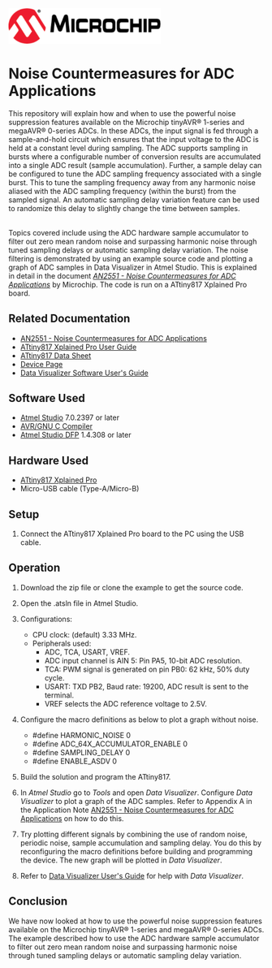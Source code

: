 <!-- Please do not change this html logo with link -->
<a href="https://www.microchip.com" rel="nofollow"><img src="images/microchip.png" alt="MCHP" width="300"/></a>

# Noise Countermeasures for ADC Applications

This repository will explain how and when to use the powerful noise suppression features available on the Microchip tinyAVR® 1-series and megaAVR® 0-series ADCs. In these ADCs, the input signal is fed through a sample-and-hold circuit which ensures that the input voltage to the ADC is held at a constant level during sampling. The ADC supports sampling in bursts where a configurable number of conversion results are accumulated into a single ADC result (sample accumulation). Further, a sample delay can be configured to tune the ADC sampling frequency associated with a single burst. This to tune the sampling frequency away from any harmonic noise aliased with the ADC sampling frequency (within the burst) from the sampled signal. An automatic sampling delay variation feature can be used to randomize this delay to slightly change the time between samples.

<br/>Topics covered include using the ADC hardware sample accumulator to filter out zero mean random noise and surpassing harmonic noise through tuned sampling delays or automatic sampling delay variation. The noise filtering is demonstrated by using an example source code and plotting a graph of ADC samples in Data Visualizer in Atmel Studio. This is explained in detail in the document [*AN2551 - Noise Countermeasures for ADC Applications*](https://www.microchip.com/DS00002551) by Microchip. The code is run on a ATtiny817 Xplained Pro board. 

## Related Documentation

- [AN2551 - Noise Countermeasures for ADC Applications](https://www.microchip.com/DS00002551)
- [ATtiny817 Xplained Pro User Guide](https://www.microchip.com/DS50002684)
- [ATtiny817 Data Sheet](https://www.microchip.com/DS40001901)
- [Device Page](https://www.microchip.com/wwwproducts/en/ATtiny817)
- [Data Visualizer Software User's Guide](https://www.microchip.com/DS40001903)

## Software Used

- [Atmel Studio](https://www.microchip.com/mplab/avr-support/atmel-studio-7) 7.0.2397 or later
- [AVR/GNU C Compiler](http://packs.download.atmel.com/) 
- [Atmel Studio DFP](http://packs.download.atmel.com/) 1.4.308 or later

## Hardware Used

- [ATtiny817 Xplained Pro](https://www.microchip.com/DevelopmentTools/ProductDetails/attiny817-xpro)
- Micro-USB cable (Type-A/Micro-B)

## Setup

1. Connect the ATtiny817 Xplained Pro board to the PC using the USB cable.


## Operation
1. Download the zip file or clone the example to get the source code.

2. Open the .atsln file in Atmel Studio.

3. Configurations:
    - CPU clock: (default) 3.33 MHz.
    - Peripherals used:
        - ADC, TCA, USART, VREF.
        - ADC input channel is AIN 5: Pin PA5, 10-bit ADC resolution.
        - TCA: PWM signal is generated on pin PB0: 62 kHz, 50% duty cycle.
        - USART: TXD PB2, Baud rate: 19200, ADC result is sent to the terminal.
        - VREF selects the ADC reference voltage to 2.5V.

4. Configure the macro definitions as below to plot a graph without noise.
    - #define HARMONIC_NOISE 0
    - #define ADC_64X_ACCUMULATOR_ENABLE 0
    - #define SAMPLING_DELAY 0
    - #define ENABLE_ASDV 0

5. Build the solution and program the ATtiny817. 
    
6. In *Atmel Studio* go to *Tools* and open *Data Visualizer*. Configure *Data Visualizer* to plot a graph of the ADC samples. Refer to Appendix A in the Application Note [AN2551 - Noise Countermeasures for ADC Applications](https://www.microchip.com/DS00002551) on how to do this. 

7. Try plotting different signals by combining the use of random noise, periodic noise, sample accumulation and sampling delay. You do this by reconfiguring the macro definitions before building and programming the device. The new graph will be plotted in *Data Visualizer*.

8. Refer to [Data Visualizer User's Guide](https://www.microchip.com/DS40001903) for help with *Data Visualizer*.



## Conclusion
  We have now looked at how to use the powerful noise suppression features available on the Microchip tinyAVR® 1-series and megaAVR® 0-series ADCs. The example described how to use the ADC hardware sample accumulator to filter out zero mean random noise and surpassing harmonic noise through tuned sampling delays or automatic sampling delay variation.
